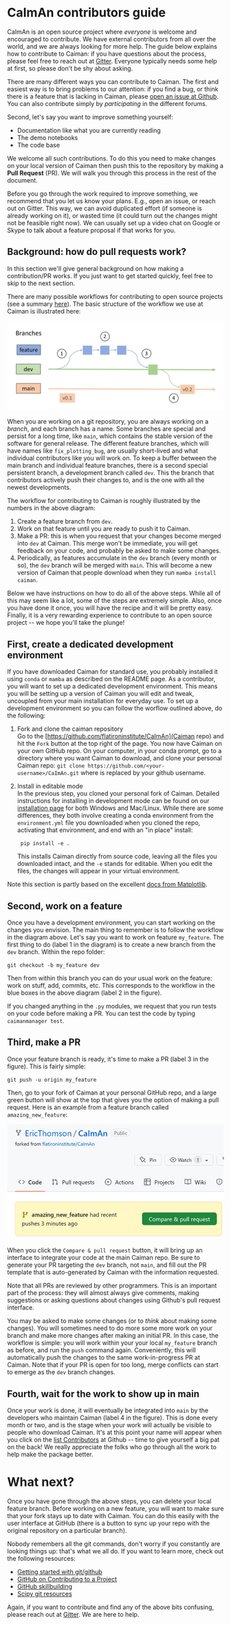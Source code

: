 # CaImAn contributors guide
CaImAn is an open source project where *everyone* is welcome and encouraged to contribute. We have external contributors from all over the world, and we are always looking for more help. The guide below explains how to contribute to Caiman: if you have questions about the process, please feel free to reach out at [Gitter](https://app.gitter.im/#/room/#agiovann_Constrained_NMF:gitter.im). Everyone typically needs some help at first, so please don't be shy about asking. 

There are many different ways you can contribute to Caiman. The first and easiest way is to bring problems to our attention: if you find a bug, or think there is a feature that is lacking in Caiman, please [open an issue at Github](https://github.com/flatironinstitute/CaImAn/issues). You can also contribute simply by *participating* in the different forums.   

Second, let's say you want to improve something yourself:

- Documentation like what you are currently reading
- The demo notebooks
- The code base

We welcome all such contributions. To do this you need to make changes on your local version of Caiman then push this to the repository by making a **Pull Request** (PR). We will walk you through this process in the rest of the document. 

Before you go through the work required to improve something, we recommend that you let us know your plans. E.g., open an issue, or reach out on Gitter. This way, we can avoid duplicated effort (if someone is already working on it), or wasted time (it could turn out the changes might not be feasible right now). We can usually set up a video chat on Google or Skype to talk about a feature proposal if that works for you.

## Background: how do pull requests work?
In this section we'll give general background on how making a contribution/PR works. If you just want to get started quickly, feel free to skip to the next section.

There are many possible workflows for contributing to open source projects (see a summary [here](https://docs.gitlab.com/ee/topics/gitlab_flow.html)). The basic structure of the workflow we use at Caiman is illustrated here:

<img src="docs/img/gitflow.jpg">

When you are working on a git repository, you are always working on a *branch*, and each branch has a name. Some branches are special and persist for a long time,  like `main`, which contains the stable version of the software for general release. The different feature branches, which will have names like `fix_plotting_bug`, are usually short-lived and what individual contributors like you will work on. To keep a buffer between the main branch and individual feature branches, there is a second special persistent branch, a development branch called `dev`. This the branch that contributors actively push their changes to, and is the one with all the newest developments.

The workflow for contributing to Caiman is roughly illustrated by the numbers in the above diagram:
1) Create a feature branch from `dev`.
2) Work on that feature until you are ready to push it to Caiman.
3) Make a PR: this is when you request that your changes become merged into `dev` at Caiman. This merge won't be immediate, you will get feedback on your code, and probably be asked to make some changes. 
4) Periodically, as features accumulate in the `dev` branch (every month or so), the `dev` branch will be merged with `main`. This will become a new version of Caiman that people download when they run `mamba install caiman`. 

Below we have instructions on how to do all of the above steps. While all of this may seem like a lot, some of the steps are extremely simple. Also, once you have done it once, you will have the recipe and it will be pretty easy. Finally, it is a very rewarding experience to contribute to an open source project -- we hope you'll take the plunge!

## First, create a dedicated development environment
If you have downloaded Caiman for standard use, you probably installed it using `conda` or `mamba` as described on the README page. As a contributor, you will want to set up a dedicated development environment. This means you will be setting up a version of Caiman you will edit and tweak, uncoupled from your main installation for everyday use. To set up a development environment so you can follow the worflow outlined above, do the following:

1. Fork and clone the caiman repository    
Go to the [https://github.com/flatironinstitute/CaImAn](Caiman repo) and hit the `Fork` button at the top right of the page. You now have Caiman on your own GitHub repo. On your computer, in your conda prompt, go to a directory where you want Caiman to download, and clone your personal Caiman repo: `git clone https://github.com/<your-username>/CaImAn.git` where <your-username> is replaced by your github username.
2. Install in editable mode   
In the previous step, you cloned your personal fork of Caiman. Detailed instructions for installing in development mode can be found on our [installation page](./docs/source/Installation.rst) for both Windows and Mac/Linux. While there are some differences, they both involve creating a conda environment from the `environment.yml` file you downloaded when you cloned the repo, activating that environment, and end with an "in place" install:

        pip install -e . 

    This installs Caiman directly from source code, leaving all the files you downloaded intact, and the `-e` stands for editable. When you edit the files, the changes will appear in your virtual environment.

Note this section is partly based on the excellent [docs from Matplotlib](https://matplotlib.org/devdocs/devel/development_setup.html#installing-for-devs).


## Second, work on a feature 
Once you have a development environment, you can start working on the changes you envision. The main thing to remember is to follow the workflow in the diagram above. Let's say you want to work on feature `my_feature`. The first thing to do (label 1 in the diagram) is to create a new branch from the `dev` branch. Within the repo folder:

    git checkout -b my_feature dev

Then from within this branch you can do your usual work on the feature: work on stuff, add, commits, etc. This corresponds to the workflow in the blue boxes in the above diagram (label 2 in the figure).

If you changed anything in the `.py` modules, we request that you run tests on your code before making a PR. You can test the code by typing `caimanmanager test`. 

## Third, make a PR
Once your feature branch is ready, it's time to make a PR (label 3 in the figure). This is fairly simple:

    git push -u origin my_feature

Then, go to your fork of Caiman at your personal GitHub repo, and a large green button will show at the top that gives you the option of making a pull request. Here is an example from a feature branch called `amazing_new_feature`: 

<img src="docs/img/pull_request.jpg">

When you click the `Compare & pull request` button, it will bring up an interface to integrate your code at the main Caiman repo. Be sure to generate your PR targeting the `dev` branch, not `main`, and fill out the PR template that is auto-generated by Caiman with the information requested. 

Note that all PRs are reviewed by other programmers. This is an important part of the process: they will almost always give comments, making suggestions or asking questions about changes using Github's pull request interface. 

You may be asked to make some changes (or to *think* about making some changes). You will sometimes need to do more some more work on your branch and make more changes after making an initial PR. In this case, the workflow is simple: you will work within your your local `my_feature` branch as before, and run the `push` command again. Conveniently, this will automatically push the changes to the same work-in-progress PR at Caiman. Note that if your PR is open for too long, merge conflicts can start to emerge as the `dev` branch changes.

## Fourth, wait for the work to show up in main
Once your work is done, it will eventually be integrated into `main`  by the developers who maintain Caiman (label 4 in the figure). This is done every month or two, and is the stage when your work will actually be visible to people who download Caiman. It's at this point your name will appear when you click on the [list Contributors](https://github.com/flatironinstitute/CaImAn/graphs/contributors) at Github -- time to give yourself a big pat on the back! We really appreciate the folks who go through all the work to help make the package better.

# What next?
Once you have gone through the above steps, you can delete your local feature branch. Before working on a new feature, you will want to make sure that your fork stays up to date with Caiman. You can do this easily with the user interface at GitHub (there is a button to sync up your repo with the original repository on a particular branch). 

Nobody remembers all the git commands, don't worry if you constantly are looking things up: that's what we all do. If you want to learn more, check out the following resources:

* [Getting started with git/github](https://github.com/EricThomson/git_learn)
* [GitHub on Contributing to a Project](https://git-scm.com/book/en/v2/GitHub-Contributing-to-a-Project)
* [GitHub skillbuilding](https://skills.github.com/)
* [Scipy git resources](https://docs.scipy.org/doc/scipy/dev/gitwash/gitwash.html#using-git)

Again, if you want to contribute and find any of the above bits confusing, please reach out at [Gitter](https://app.gitter.im/#/room/#agiovann_Constrained_NMF:gitter.im). We are here to help.






